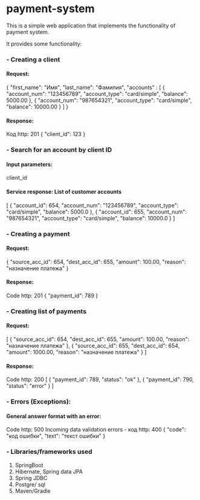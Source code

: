# payment-system

This is a simple web application that implements the functionality of payment system.

It provides some functionality:

### - Creating a client
#### Request:
{
"first_name": "Имя",
"last_name": "Фамилия",
"accounts" : [
{
"account_num": "123456789",
"account_type": "card/simple",
"balance": 5000.00
},
{
"account_num": "987654321",
"account_type": "card/simple",
"balance": 10000.00
}
]
}

#### Response:
Код http: 201
{
"client_id": 123
}


### - Search for an account by client ID
#### Input parameters:

client_id

#### Service response: List of customer accounts
[
{
"account_id": 654,
"account_num": "123456789",
"account_type": "card/simple",
"balance": 5000.0
},
{
"account_id": 655,
"account_num": "987654321",
"account_type": "card/simple",
"balance": 10000.0
}
]


### - Creating a payment
#### Request:
{
"source_acc_id": 654,
"dest_acc_id": 655,
"amount": 100.00,
"reason": "назначение платежа"
}

#### Response:
Code http: 201
{
"payment_id": 789
}


### - Creating list of payments
#### Request:
[
{
"source_acc_id": 654,
"dest_acc_id": 655,
"amount": 100.00,
"reason": "назначение платежа"
},
{
"source_acc_id": 655,
"dest_acc_id": 654,
"amount": 1000.00,
"reason": "назначение платежа"
}
]

#### Response:
Code http: 200
[
{
"payment_id": 789,
"status": "ok"
},
{
"payment_id": 790,
"status": "error"
}
]


### - Errors (Exceptions):
#### General answer format with an error:
Code http: 500
Incoming data validation errors - код http: 400
{
"code": "код ошибки",
"text": "текст ошибки"
}

### - Libraries/frameworks used
1. SpringBoot
2. Hibernate, Spring data JPA
3. Spring JDBC
4. Postgre/ sql 
5. Maven/Gradle
